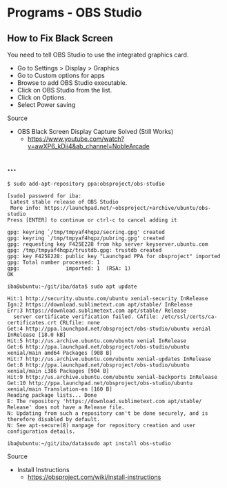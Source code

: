 # Programs - OBS Studio

## How to Fix Black Screen

You need to tell OBS Studio to use the integrated graphics card.

- Go to Settings > Display > Graphics
- Go to Custom options for apps
- Browse to add OBS Studio executable.
- Click on OBS Studio from the list.
- Click on Options.
- Select Power saving

Source

- OBS Black Screen Display Capture Solved (Still Works)
  - https://www.youtube.com/watch?v=awXP6_kDii4&ab_channel=NobleArcade

## ...

```
$ sudo add-apt-repository ppa:obsproject/obs-studio

[sudo] password for iba: 
 Latest stable release of OBS Studio
 More info: https://launchpad.net/~obsproject/+archive/ubuntu/obs-studio
Press [ENTER] to continue or ctrl-c to cancel adding it

gpg: keyring `/tmp/tmpyaf4hqpz/secring.gpg' created
gpg: keyring `/tmp/tmpyaf4hqpz/pubring.gpg' created
gpg: requesting key F425E228 from hkp server keyserver.ubuntu.com
gpg: /tmp/tmpyaf4hqpz/trustdb.gpg: trustdb created
gpg: key F425E228: public key "Launchpad PPA for obsproject" imported
gpg: Total number processed: 1
gpg:               imported: 1  (RSA: 1)
OK

iba@ubuntu:~/git/iba/data$ sudo apt update

Hit:1 http://security.ubuntu.com/ubuntu xenial-security InRelease
Ign:2 https://download.sublimetext.com apt/stable/ InRelease
Err:3 https://download.sublimetext.com apt/stable/ Release
  server certificate verification failed. CAfile: /etc/ssl/certs/ca-certificates.crt CRLfile: none
Get:4 http://ppa.launchpad.net/obsproject/obs-studio/ubuntu xenial InRelease [18.0 kB]
Hit:5 http://us.archive.ubuntu.com/ubuntu xenial InRelease
Get:6 http://ppa.launchpad.net/obsproject/obs-studio/ubuntu xenial/main amd64 Packages [908 B]
Hit:7 http://us.archive.ubuntu.com/ubuntu xenial-updates InRelease                                
Get:8 http://ppa.launchpad.net/obsproject/obs-studio/ubuntu xenial/main i386 Packages [904 B]
Hit:9 http://us.archive.ubuntu.com/ubuntu xenial-backports InRelease                              
Get:10 http://ppa.launchpad.net/obsproject/obs-studio/ubuntu xenial/main Translation-en [160 B]
Reading package lists... Done          
E: The repository 'https://download.sublimetext.com apt/stable/ Release' does not have a Release file.
N: Updating from such a repository can't be done securely, and is therefore disabled by default.
N: See apt-secure(8) manpage for repository creation and user configuration details.

iba@ubuntu:~/git/iba/data$sudo apt install obs-studio
```

Source

- Install Instructions
  - https://obsproject.com/wiki/install-instructions
